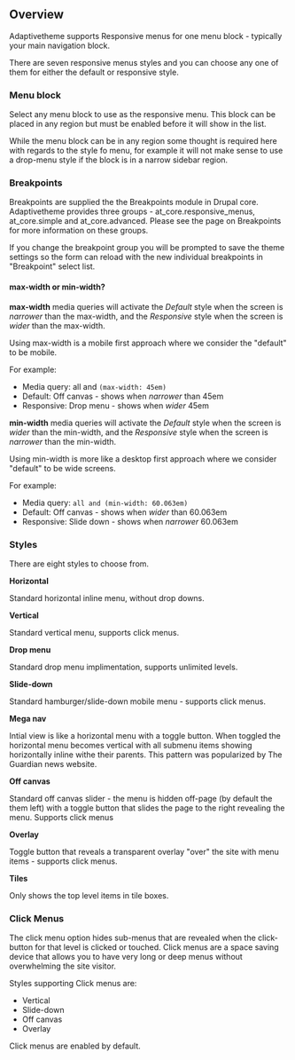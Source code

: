 ## Overview

Adaptivetheme supports Responsive menus for one menu block - typically your main navigation block.

There are seven responsive menus styles and you can choose any one of them for either the default or responsive style.

### Menu block

Select any menu block to use as the responsive menu. This block can be placed in any region but must be enabled before it will show in the list.

While the menu block can be in any region some thought is required here with regards to the style fo menu, for example it will not make sense to use a drop-menu style if the block is in a narrow sidebar region.

### Breakpoints

Breakpoints are supplied the the Breakpoints module in Drupal core. Adaptivetheme provides three groups - at_core.responsive_menus, at_core.simple and at_core.advanced. Please see the page on Breakpoints for more information on these groups.

If you change the breakpoint group you will be prompted to save the theme settings so the form can reload with the new individual breakpoints in "Breakpoint" select list.

#### max-width or min-width?

**max-width** media queries will activate the _Default_ style when the screen is _narrower_ than the max-width, and the _Responsive_ style when the screen is _wider_ than the max-width.

Using max-width is a mobile first approach where we consider the "default" to be mobile.

For example:

- Media query: all and `(max-width: 45em)`
- Default: Off canvas - shows when _narrower_  than 45em
- Responsive: Drop menu - shows when _wider_ 45em


**min-width** media queries will activate the _Default_ style when the screen is _wider_ than the min-width, and the _Responsive_ style when the screen is _narrower_ than the min-width.

Using min-width is more like a desktop first approach where we consider "default" to be wide screens.

For example:

- Media query: `all and (min-width: 60.063em)`
- Default: Off canvas - shows when _wider_  than 60.063em
- Responsive: Slide down - shows when _narrower_ 60.063em


### Styles

There are eight styles to choose from.

**Horizontal**

Standard horizontal inline menu, without drop downs.

**Vertical**

Standard vertical menu, supports click menus.

**Drop menu**

Standard drop menu implimentation, supports unlimited levels.

**Slide-down**

Standard hamburger/slide-down mobile menu - supports click menus.

**Mega nav**

Intial view is like a horizontal menu with a toggle button. When toggled the horizontal menu becomes vertical with all submenu items showing horizontally inline withe their parents. This pattern was popularized by The Guardian news website.

**Off canvas**

Standard off canvas slider - the menu is hidden off-page (by default the them left) with a toggle button that slides the page to the right revealing the menu. Supports click menus

**Overlay**

Toggle button that reveals a transparent overlay "over" the site with menu items - supports click menus.

**Tiles**

Only shows the top level items in tile boxes.


### Click Menus

The click menu option hides sub-menus that are revealed when the click-button for that level is clicked or touched. Click menus are a space saving device that allows you to have very long or deep menus without overwhelming the site visitor.

Styles supporting Click menus are:

- Vertical
- Slide-down
- Off canvas
- Overlay

Click menus are enabled by default.

